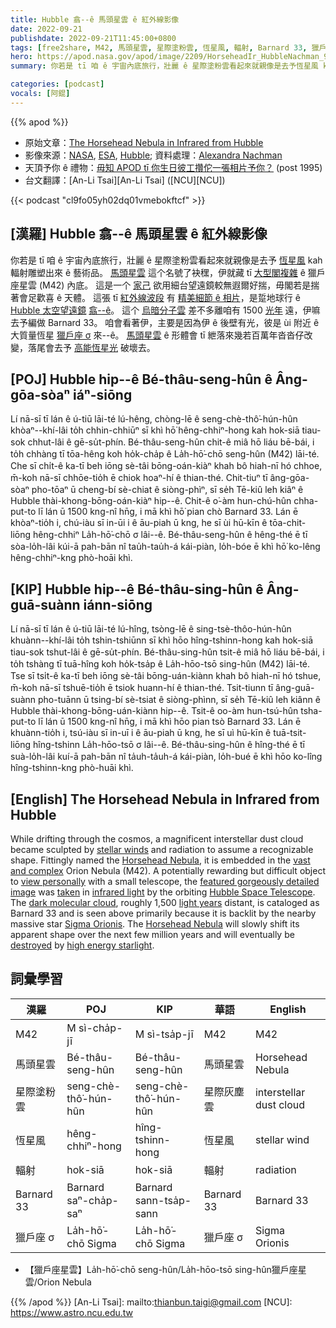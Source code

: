 ```yaml
---
title: Hubble 翕--ê 馬頭星雲 ê 紅外線影像
date: 2022-09-21
publishdate: 2022-09-21T11:45:00+0800
tags: [free2share, M42, 馬頭星雲, 星際塗粉雲, 恆星風, 輻射, Barnard 33, 獵戶座 σ, 獵戶座星雲]
hero: https://apod.nasa.gov/apod/image/2209/HorseheadIr_HubbleNachman_960.jpg
summary: 你若是 tī 咱 ê 宇宙內底旅行，壯麗 ê 星際塗粉雲看起來就親像是去予恆星風 kah 輻射雕塑出來 ê 藝術品。

categories: [podcast]
vocals: [阿錕]
---
```


{{% apod %}}

- 原始文章：[The Horsehead Nebula in Infrared from Hubble](https://apod.nasa.gov/apod/ap220921.html)
- 影像來源：[NASA](https://www.nasa.gov/), [ESA](https://www.esa.int/), [Hubble](https://www.nasa.gov/mission_pages/hubble/about); 資料處理：[Alexandra Nachman](https://www.flickr.com/photos/191751486@N08/)
- 天頂予你 ê 禮物：[毋知 APOD tī 你生日彼工攢佗一張相片予你？](https://apod.nasa.gov/apod/calendar/allyears.html) (post 1995)
- 台文翻譯：[An-Li Tsai][An-Li Tsai] ([NCU][NCU])

{{< podcast "cl9fo05yh02dq01vmebokftcf" >}}

## [漢羅] Hubble 翕--ê 馬頭星雲 ê 紅外線影像
你若是 tī 咱 ê 宇宙內底旅行，壯麗 ê 星際塗粉雲看起來就親像是去予 [恆星風][stellar winds] kah 輻射雕塑出來 ê 藝術品。
[馬頭星雲][Horsehead Nebula 1] 這个名號了袂䆀，伊就藏 tī [大型閣複雜][vast and complex] ê 獵戶座星雲 (M42) 內底。
這是一个 [家己][view personally] 欲用細台望遠鏡較無遐爾好揣，毋閣若是揣著會足歡喜 ê 天體。
這張 tī [紅外線波段][infrared light] 有 [精美細節 ê 相片][featured gorgeously detailed image]，是踅地球行 ê [Hubble 太空望遠鏡][Hubble Space Telescope] [翕--ê][taken]。
這个 [烏暗分子雲][dark molecular cloud] 差不多離咱有 1500 [光年][light years] 遠，伊嘛去予編做 Barnard 33。
咱會看著伊，主要是因為伊 ê 後壁有光，彼是 ùi 附近 ê 大質量恆星 [獵戶座 σ][Sigma Orionis] 來--ê。
[馬頭星雲][Horsehead Nebula 2] ê 形體會 tī 紲落來幾若百萬年沓沓仔改變，落尾會去予 [高能恆星光][high energy starlight] 破壞去。

## [POJ] Hubble hip--ê Bé-thâu-seng-hûn ê Âng-gōa-sòaⁿ iáⁿ-siōng
Lí nā-sī tī lán ê ú-tiū lāi-té lú-hêng, chòng-lē ê seng-chè-thô͘-hún-hûn khòaⁿ--khí-lâi to̍h chhin-chhiūⁿ sī khì hō͘ hêng-chhiⁿ-hong kah hok-siā tiau-sok chhut-lâi ê gē-su̍t-phín.
Bé-thâu-seng-hûn chit-ê miâ hō liáu bē-bái, i to̍h chhàng tī tōa-hêng koh ho̍k-cha̍p ê La̍h-hō͘-chō seng-hûn (M42) lāi-té.
Che sī chi̍t-ê ka-tī beh iōng sè-tâi bōng-oán-kiàⁿ khah bô hiah-nī hó chhoe, m̄-koh nā-sī chhōe-tio̍h ē chiok hoaⁿ-hí ê thian-thé.
Chit-tiuⁿ tī âng-gōa-sòaⁿ pho-tōaⁿ ū cheng-bí sè-chiat ê siòng-phìⁿ, sī se̍h Tē-kiû leh kiâⁿ ê Hubble thài-khong-bōng-oán-kiàⁿ hip--ê.
Chit-ê o͘-àm hun-chú-hûn chha-put-to lī lán ū 1500 kng-nî hn̄g, i mā khì hō͘ pian chò Barnard 33.
Lán ē khòaⁿ-tio̍h i, chú-iàu sī in-ūi i ê āu-piah ū kng, he sī ùi hū-kīn ê tōa-chit-liōng hêng-chhiⁿ La̍h-hō͘-chō σ lâi--ê.
Bé-thâu-seng-hûn ê hêng-thé ē tī sòa-lo̍h-lâi kúi-ā pah-bān nî tau̍h-tau̍h-á kái-piàn, lo̍h-bóe ē khì hō͘ ko-lêng hêng-chhiⁿ-kng phò-hoāi khì.

## [KIP] Hubble hip--ê Bé-thâu-sing-hûn ê Âng-guā-suànn iánn-siōng
Lí nā-sī tī lán ê ú-tiū lāi-té lú-hîng, tsòng-lē ê sing-tsè-thôo-hún-hûn khuànn--khí-lâi to̍h tshin-tshiūnn sī khì hōo hîng-tshinn-hong kah hok-siā tiau-sok tshut-lâi ê gē-su̍t-phín.
Bé-thâu-sing-hûn tsit-ê miâ hō liáu bē-bái, i to̍h tshàng tī tuā-hîng koh ho̍k-tsa̍p ê La̍h-hōo-tsō sing-hûn (M42) lāi-té.
Tse sī tsi̍t-ê ka-tī beh iōng sè-tâi bōng-uán-kiànn khah bô hiah-nī hó tshue, m̄-koh nā-sī tshuē-tio̍h ē tsiok huann-hí ê thian-thé.
Tsit-tiunn tī âng-guā-suànn pho-tuānn ū tsing-bí sè-tsiat ê siòng-phìnn, sī se̍h Tē-kiû leh kiânn ê Hubble thài-khong-bōng-uán-kiànn hip--ê.
Tsit-ê oo-àm hun-tsú-hûn tsha-put-to lī lán ū 1500 kng-nî hn̄g, i mā khì hōo pian tsò Barnard 33.
Lán ē khuànn-tio̍h i, tsú-iàu sī in-uī i ê āu-piah ū kng, he sī uì hū-kīn ê tuā-tsit-liōng hîng-tshinn La̍h-hōo-tsō σ lâi--ê.
Bé-thâu-sing-hûn ê hîng-thé ē tī suà-lo̍h-lâi kuí-ā pah-bān nî ta̍uh-ta̍uh-á kái-piàn, lo̍h-bué ē khì hōo ko-lîng hîng-tshinn-kng phò-huāi khì.

## [English] The Horsehead Nebula in Infrared from Hubble

While drifting through the cosmos, a magnificent interstellar dust cloud became sculpted by [stellar winds][stellar winds] and radiation to assume a recognizable shape.
Fittingly named the [Horsehead Nebula][Horsehead Nebula 1], it is embedded in the [vast and complex][vast and complex] Orion Nebula (M42).
A potentially rewarding but difficult object to [view personally][view personally] with a small telescope, the [featured gorgeously detailed image][featured gorgeously detailed image] was [taken][taken] in [infrared light][infrared light] by the orbiting [Hubble Space Telescope][Hubble Space Telescope].
The [dark molecular cloud][dark molecular cloud], roughly 1,500 [light years][light years] distant, is cataloged as Barnard 33 and is seen above primarily because it is backlit by the nearby massive star [Sigma Orionis][Sigma Orionis].
The [Horsehead Nebula][Horsehead Nebula 2] will slowly shift its apparent shape over the next few million years and will eventually be [destroyed][destroyed] by [high energy starlight][high energy starlight].

## 詞彙學習

|漢羅|POJ|KIP|華語|English|
|-|-|-|-|-|
|M42|M sì-cha̍p-jī|M sì-tsa̍p-jī|M42|M42|
|馬頭星雲|Bé-thâu-seng-hûn|Bé-thâu-seng-hûn|馬頭星雲|Horsehead Nebula|
|星際塗粉雲|seng-chè-thô͘-hún-hûn|seng-chè-thô͘-hún-hûn|星際灰塵雲|interstellar dust cloud|
|恆星風|hêng-chhiⁿ-hong|hîng-tshinn-hong|恆星風|stellar wind|
|輻射|hok-siā|hok-siā|輻射|radiation|
|Barnard 33|Barnard saⁿ-cha̍p-saⁿ|Barnard sann-tsa̍p-sann|Barnard 33|Barnard 33|
|獵戶座 σ|La̍h-hō͘-chō Sigma|La̍h-hō͘-chō Sigma|獵戶座 σ|Sigma Orionis|
- 【獵戶座星雲】La̍h-hō͘-chō seng-hûn/La̍h-hōo-tsō sing-hûn獵戶座星雲/Orion Nebula

{{% /apod %}}
[An-Li Tsai]: mailto:thianbun.taigi@gmail.com
[NCU]: https://www.astro.ncu.edu.tw

[copyright]: https://apod.nasa.gov/apod/fap/lib/about_apod.html#srapply

[stellar winds]:https://apod.nasa.gov/apod/ap000318.html
[Horsehead Nebula 1]:https://en.wikipedia.org/wiki/Horsehead_Nebula
[vast and complex]:https://apod.nasa.gov/apod/ap101023.html
[view personally]:https://www.youtube.com/watch?v=-PQpNb_yJVE
[featured gorgeously detailed image]:https://www.flickr.com/photos/191751486@N08/50918545833/
[taken]:http://www.youtube.com/watch?v=wgVjrPp38YE#!
[infrared light]:https://science.nasa.gov/ems/07_infraredwaves
[Hubble Space Telescope]:https://www.stsci.edu/hst/HST_overview
[dark molecular cloud]:https://apod.nasa.gov/apod/ap120129.html
[light years]:https://spaceplace.nasa.gov/light-year/en/
[Sigma Orionis]:https://en.wikipedia.org/wiki/Sigma_Orionis
[Horsehead Nebula 2]:https://apod.nasa.gov/apod/ap031007.html
[destroyed]:https://media.istockphoto.com/photos/funny-dog-made-a-mess-in-the-room-playful-puppy-french-bulldog-picture-id686918844?k=20&m=686918844&s=612x612&w=0&h=qCMidANjUwWYBM5bHviIradVjzCDlZ0gKJBkpSpVm6Q=
[high energy starlight]: https://science.nasa.gov/ems/10_ultravioletwaves
